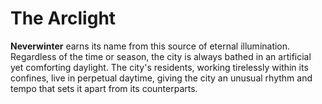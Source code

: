# The Arclight

**Neverwinter** earns its name from this source of eternal illumination. Regardless of the time or season, the city is always bathed in an artificial yet comforting daylight. The city's residents, working tirelessly within its confines, live in perpetual daytime, giving the city an unusual rhythm and tempo that sets it apart from its counterparts.
